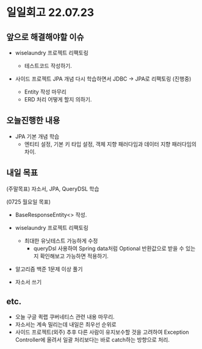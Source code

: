 # 일일회고 22.07.23
## 앞으로 해결해야할 이슈
- wiselaundry 프로젝트 리팩토링
    + 테스트코드 작성하기.

- 사이드 프로젝트 JPA 개념 다시 학습하면서 JDBC -> JPA로 리팩토링 (진행중)
    + Entity 작성 마무리
    + ERD 처리 어떻게 할지 의하기.

## 오늘진행한 내용
- JPA 기본 개념 학습
    + 엔티티 설정, 기본 키 타입 설정, 객체 지향 패러다임과 데이터 지향 패러다임의 차이.

## 내일 목표
(주말목표)
자소서, JPA, QueryDSL 학습

(0725 월요일 목표)
- BaseResponseEntity<> 작성.

- wiselaundry 프로젝트 리팩토링
    + 최대한 유닛테스트 가능하게 수정
        * queryDsl 사용하여 Spring data처럼 Optional 반환값으로 받을 수 있는지 확인해보고 가능하면 적용하기.

- 알고리즘 백준 1문제 이상 풀기
- 자소서 쓰기

## etc.
- 오늘 구글 퀵랩 쿠버네티스 관련 내용 마무리.
- 자소서는 계속 밀리는데 내일은 최우선 순위로
- 사이드 프로젝트(외주) 추후 다른 사람이 유지보수할 것을 고려하여 Exception Controller에 올려서 일괄 처리보다는 바로 catch하는 방향으로 처리.
